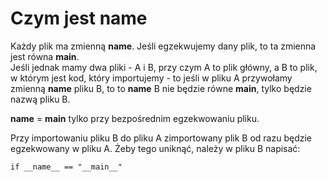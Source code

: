# Czym jest __name__  
Każdy plik ma zmienną __name__. Jeśli egzekwujemy dany plik, to ta zmienna jest równa __main__.  
Jeśli jednak mamy dwa pliki - A i B, przy czym A to plik główny, a B to plik, w którym jest kod, który importujemy - to jeśli w pliku A przywołamy zmienną __name__ pliku B, to to __name__ B nie będzie równe __main__, tylko będzie nazwą pliku B.  
  
__name__ = __main__ tylko przy bezpośrednim egzekwowaniu pliku.  
  
Przy importowaniu pliku B do pliku A zimportowany plik B od razu będzie egzekwowany w pliku A. Żeby tego uniknąć, należy w pliku B napisać:  

```
if __name__ == "__main__"
```
